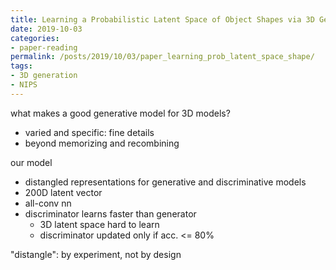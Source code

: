 ```yaml
---
title: Learning a Probabilistic Latent Space of Object Shapes via 3D Generative-Adversarial Modeling
date: 2019-10-03
categories:
- paper-reading
permalink: /posts/2019/10/03/paper_learning_prob_latent_space_shape/
tags:
- 3D generation
- NIPS
---
```



what makes a good generative model for 3D models?
- varied and specific: fine details
- beyond memorizing and recombining

our model
- distangled representations for generative and discriminative models
- 200D latent vector
- all-conv nn
- discriminator learns faster than generator
    - 3D latent space hard to learn
    - discriminator updated only if acc. <= 80%

"distangle": by experiment, not by design

